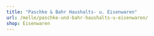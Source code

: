 ```yaml
---
title: "Paschke & Bahr Haushalts- u. Eisenwaren"
url: /melle/paschke-und-bahr-haushalts-u-eisenwaren/
shop: Eisenwaren
---
```

